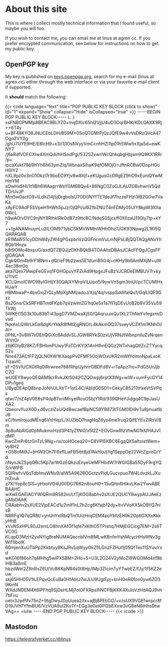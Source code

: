 # About this site

This is where I collect mostly technical information that I found useful, so maybe you will too.

If you wish to contact me, you can email me at linus at agren cc. If you prefer encrypted communication, see below for instructions on how to get my public key.

## OpenPGP key

My key is published on [keys.openpgp.org](https://keys.openpgp.org/), search for my e-mail (linus at agren cc) either through the web interface or via your favorite e-mail client if supported.

It **should** match the following:

{{< code language="text" title="PGP PUBLIC KEY BLOCK (click to show)" id="1" expand="Show" collapse="Hide" isCollapsed="true" >}}
-----BEGIN PGP PUBLIC KEY BLOCK-----
(...)
xsFNBGPMMp8BEAC9BLYZ0+mqDXlc65hl2VjjU4uD3OqrBHK/KDLQAXX9Rj++6T4y
u+BF48KYO8JNUCEbLDH/B59M+0SoQTGMrPjQzJQfE9w4vVsDRzQVcA47Ogo2VY2g
/ghU7UYE9HE/E8IcH9+x3/i1/lOsNVyyVmCcnhHZi1lp01h5WwhxXjaSd+ewKNY7
/j6aRdfVDFCXiw4XmQdi/hHSodPgi/532SZvwriWcQhkqbgHbjsm9Q9KX1RRr/p+
ipcaXukt79b9HYh6h63ymZIq/WbnaxSihaK9qfOMOjO+JftnRCBw0DopHGoH0IY2
nXL9pz0x3nO1Okzl7r9boEC9Yjv8w8Xjf+eKUgusGcDRgEZ9hO9xEuniQYwMHmYM
sOwHx5Hl/1t1lBh6WAaprrWsYGM6BQy4+86NgC0ZoGJLAUZGBvhwnV5QdTDrUvJP
Mm5w0actO9+tLdhZl4j5jDrgbolsU7OD0NYfTE7deJf7hzzeFHzi3lB2GGw7VaKa
xAyFC9AdF5SVpeH1HWh5pJz/0jQPi/ul9ZfbZNUT4nFDMy05UlY8kpW3IOIa0WcL
h9wAO/vDYC9njNY8RIhklRkOdB7z9ttcBC/NdqS0Sjcxff0X0zaU190ly7tp+kY7
++fgANAMnuynLu2ILt3M971ybCSkMVWMhiWHhOhz7JGK93Npwg2L1Kl5QQARAQAB
zR1MaW51cyDDhWdyZW4gPGxpbnVzQGFncmVuLmNjPsLBjQQTAQgANxYhBGb1Hnza
b8t9OMo4bxpuG/axdQTZBQJjzDKhBQkB4TOAAhsDBAsJCAcFFQgJCgsFFgIDAQAA
CgkQGm4b9rF1BNm+dQ//eF9b2zws5E1dumB5G4j+nKHy9b6AmMXjM+uW4ec38m0q
aka7Qex7IAwpFeGEvq1FOHGpuvYPZrAd9HpgxJFuBzVJCRDeElMBUV7r+kyUTlvC
XCLQmolCWC98yIGHljY30QAjXYMrpViLUpo5/9ywVn5gm3tnUl/pcTCUMlHxHJwY
HBMbwaP+4bxOxjZrGLyMpXgNMzadoJ/Xjq/4q/vsppSddifaIQu1/OqlLIQF9Gxz
Bs2GnsrCkSRFHBTmdFKpb7qVzwlmZG1tq0e5x1a7fI1qDEvUoB2b8V35Vu59TkWj
5WKEt15G3k10u83bTi43pgD7VMZwaXjS0/QAqruuixQu1XL2ThNeYvfegxmiDvad
fkjkAxLQWrLkGa8dgKrYkkR8fMI2jgRNOrL4kAkmOQ37sveyVCZX1m1KNh0i/AI+
0PNL+3v8W7vDEhQGiXc6AddvSLJGW8RYkS0zxUjVRNJtWbnpnIluZvNrqenWVtOr
z6jKDIyB28KZ/FBHbmPUwy1FaTCrKYiX1AnHlhnEQGz2NTxhagQtIZcZTYycqS2u
Nne473ACtFF2jQLN0XW1KXaqpPv0FMF50cjWOxUKR2mWtYclmnNpaLxoKTizavIC
sF+25VlUCXGtRqOiRrwree788fRhpUyhnrOBDFd8V+rTaApz7ro+PdGSUrJjbC7O
wU0EY8wyoQEQAM9crRvkJXtS042CZQOwpj6rptX3Wg+wiW+vumFycGY14DPu1geq
U8yqDE4pQ8bnpJoNiVJLXtrT+1otL4C/AbIdG0SD1+CekyCB5211trlxeVt5VPqs
qtw/7/nZ4pV0E8sP4dpBTxniMnyelRcuO5bjY1Rd/939QHeYJidgq4C9pJasUXA2
QbeorvYuzX0D+d6vczlZsIJQdBwcaefBpNC59YB873tTGM0lDi9vTu8jmuatIbJ8
sC/fnmIrojudMEnq6VnHIqzL/XUZIbD7hxgHqZ6yo4me1ruq2QifEYEvZIRsV/8m
3p8uAbAlGd0pMiukmxHzd3P41yZfNi0/x5l2Z+EOvGnwRlzVtwN01kfJHAJv1dMP
KwcZmPr6tzGnTzL9Ng+nx/coHOceq20+C8VPIEKBC6EgqQX5aItoistWem+vyBH2
+G5BoMi9J+bHW2Oh7F6xfILiaFB5ibt8jd7AkhIoJjYg1SeppDe22WcZjproD/Yd
nNynJkZSyqOBc5Kp7arWGzEQkzuEnyeUeMFHbdW7rWGIGBa55DyF9rgYQS/vWlFB
5QIRwfvV6qTdbImvWNu9/alW5A962BOGctzvPidLGucvpuo7W4LdvzkLJXumZvuk
z7X/Yop8cSlS+yHxolVO4U00DG7R62n8ouHO+15uQItn6HikvLKw2YwvABEBAAHC
wXwEGAEIACYWIQRm9R582m/LfTjKOG8abhv2sXUE2QUCY8wypAUJAeEzgAIbDAAK
CRAabhv2sXUE2VjpEACd1u2mIf1nL7h2cg6Kfajb12dy+ltvVVoKX5kO9YQ7nisB
NRRFg1Q7qQR8t/+ynUnYxlRbQTm1UizHrqCEM4poYbfzEH9k2OptlGXXxKkkyHhB
xVxNSxHPL80J2emLO8hnXAfGf1qfe7xKthO5TPishq7HMjEGCicg7EM+2s6TVC0G
KLqpD3MzHZyxNYigBreNUMAQecnbIVmBMLwKBnfmYshMcycHHsWNv3gWI11lboIK
60mjenXuUTbPp2Kkbtvy8KsJRv5qWyyOkZflLGnzFZHul1j05QfTex11SYuv/rxd
wKG16f86oh7qMHhg5wiPX5BM+2Ho+5+U3L2G24V2yMoZI9WQOMd4xf8blHB3a6mE
hbzdWeI2ZRnRvZ6U/VcBKKpNR4s0t8Hp/IMp3ZIcimTyYTwbEZ/fJy/1f5KZ2euw
skj65HH05V1iLEPqvQcEuBa0HfAbtJ7wJLU9UgIEpj+knHOeRDIon0yw6ZD39KmN
WXdJNDEM4X6IPFhq9SjDeHLMj7olOFXRpsIhNCPBjKKK4XuloVzHdAQJ9vh7bFvu
oetx3JwPifv75n2+9tgDwyJDoUuea2/lx+ajBj8PEtiGG/+vzsUX9VGEfwrpcr8f
D19JVh7YfmBU6/VzVUA9ulZKx1Y+EGg3e0et0Pl2bEXxw3vG8eN6iHhsDtwVAg==
=luIw
-----END PGP PUBLIC KEY BLOCK-----
{{< /code >}}

## Mastodon

https://telegrafverket.cc/@linus